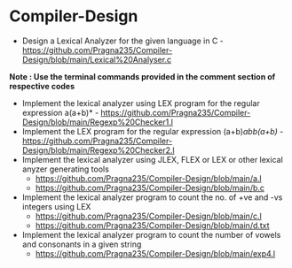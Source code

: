 # Compiler-Design
* Design a Lexical Analyzer for the given language in C - https://github.com/Pragna235/Compiler-Design/blob/main/Lexical%20Analyser.c

__Note : Use the terminal commands provided in the comment section of respective codes__

* Implement the lexical analyzer using LEX program for the regular expression a(a+b)* - https://github.com/Pragna235/Compiler-Design/blob/main/Regexp%20Checker1.l
* Implement the LEX program for the regular expression (a+b)*abb(a+b)* - https://github.com/Pragna235/Compiler-Design/blob/main/Regexp%20Checker2.l
* Implement the lexical analyzer using JLEX, FLEX or LEX or other lexical anyzer generating tools
   - https://github.com/Pragna235/Compiler-Design/blob/main/a.l
   - https://github.com/Pragna235/Compiler-Design/blob/main/b.c
* Implement the lexical analyzer program to count the no. of +ve and -vs integers using LEX
  - https://github.com/Pragna235/Compiler-Design/blob/main/c.l
  - https://github.com/Pragna235/Compiler-Design/blob/main/d.txt
* Implement the lexical analyzer program to count the number of vowels and consonants in a given string
  - https://github.com/Pragna235/Compiler-Design/blob/main/exp4.l

